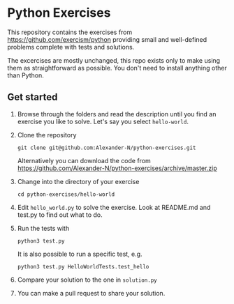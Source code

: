 # Python Exercises

This repository contains the exercises from https://github.com/exercism/python
providing small and well-defined problems complete with tests and solutions.

The excercises are mostly unchanged, this repo exists only to make using them
as straightforward as possible. You don't need to install anything other than Python.

## Get started

1. Browse through the folders and read the description until you find an
   exercise you like to solve. Let's say you select `hello-world`.
2. Clone the repository
    ```
    git clone git@github.com:Alexander-N/python-exercises.git
    ```
    Alternatively you can download the code from
    https://github.com/Alexander-N/python-exercises/archive/master.zip

3. Change into the directory of your exercise
   ```
   cd python-exercises/hello-world
   ```
4. Edit `hello_world.py` to solve the exercise. Look at README.md and test.py
   to find out what to do.
5. Run the tests with
   ```
   python3 test.py
   ```
   It is also possible to run a specific test, e.g.
   ```
   python3 test.py HelloWorldTests.test_hello
   ```
5. Compare your solution to the one in `solution.py`
6. You can make a pull request to share your solution.
